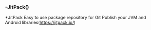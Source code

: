 ### -JitPack()
*JitPack
Easy to use package repository for Git
Publish your JVM and Android libraries(https://jitpack.io/)
